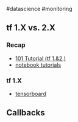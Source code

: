 #datascience #monitoring 
## tf 1.X vs. 2.X

### Recap
* [101 Tutorial (tf 1.&2.)](https://medium.com/analytics-vidhya/basics-of-using-tensorboard-in-tensorflow-1-2-b715b068ac5a)
* [notebook tutorials](https://github.com/tensorflow/tensorboard/tree/master/docs)
### tf 1.X
* [tensorboard](https://github.com/tensorflow/tensorboard/tree/master/docs/r1)

## Callbacks
